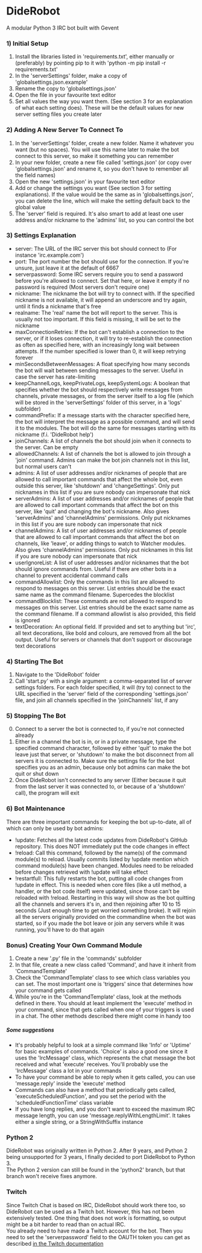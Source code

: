 # DideRobot

A modular Python 3 IRC bot built with Gevent

### 1) Initial Setup
1. Install the libraries listed in 'requirements.txt', either manually or (preferably) by pointing pip to it with 'python -m pip install -r requirements.txt'
2. In the 'serverSettings' folder, make a copy of 'globalsettings.json.example'
3. Rename the copy to 'globalsettings.json'
4. Open the file in your favourite text editor
5. Set all values the way you want them. (See section 3 for an explanation of what each setting does). These will be the default values for new server setting files you create later

### 2) Adding A New Server To Connect To
1. In the 'serverSettings' folder, create a new folder. Name it whatever you want (but no spaces). You will use this name later to make the bot connect to this server, so make it something you can remember
2. In your new folder, create a new file called 'settings.json' (or copy over 'globalsettings.json' and rename it, so you don't have to remember all the field names)
3. Open the new 'settings.json' in your favourite text editor
4. Add or change the settings you want (See section 3 for setting explanations). If the value would be the same as in 'globalsettings.json', you can delete the line, which will make the setting default back to the global value
5. The 'server' field is required. It's also smart to add at least one user address and/or nickname to the 'admins' list, so you can control the bot

### 3) Settings Explanation
* server: The URL of the IRC server this bot should connect to (For instance 'irc.example.com')
* port: The port number the bot should use for the connection. If you're unsure, just leave it at the default of 6667
* serverpassword: Some IRC servers require you to send a password before you're allowed to connect. Set that here, or leave it empty if no password is required (Most servers don't require one)
* nickname: The nickname the bot will try to connect with. If the specified nickname is not available, it will append an underscore and try again, until it finds a nickname that's free
* realname: The 'real' name the bot will report to the server. This is usually not too important. If this field is missing, it will be set to the nickname
* maxConnectionRetries: If the bot can't establish a connection to the server, or if it loses connection, it will try to re-establish the connection as often as specified here, with an increasingly long wait between attempts. If the number specified is lower than 0, it will keep retrying forever
* minSecondsBetweenMessages: A float specifying how many seconds the bot will wait between sending messages to the server. Useful in case the server has rate-limiting
* keepChannelLogs, keepPrivateLogs, keepSystemLogs: A boolean that specifies whether the bot should respectively write messages from channels, private messages, or from the server itself to a log file (which will be stored in the 'serverSettings' folder of this server, in a 'logs' subfolder)
* commandPrefix: If a message starts with the character specified here, the bot will interpret the message as a possible command, and will send it to the modules. The bot will do the same for messages starting with its nickname (f.i. 'DideRobot help')
* joinChannels: A list of channels the bot should join when it connects to the server. Can be empty
* allowedChannels: A list of channels the bot is allowed to join through a 'join' command. Admins can make the bot join channels not in this list, but normal users can't
* admins: A list of user addresses and/or nicknames of people that are allowed to call important commands that affect the whole bot, even outside this server, like 'shutdown' and 'changeSettings'. Only put nicknames in this list if you are sure nobody can impersonate that nick
* serverAdmins: A list of user addresses and/or nicknames of people that are allowed to call important commands that affect the bot on this server, like 'quit' and changing the bot's nickname. Also gives 'serverAdmins' and 'channelAdmins' permissions. Only put nicknames in this list if you are sure nobody can impersonate that nick
* channelAdmins: A list of user addresses and/or nicknames of people that are allowed to call important commands that affect the bot on channels, like 'leave', or adding things to watch to Watcher modules. Also gives 'channelAdmins' permissions. Only put nicknames in this list if you are sure nobody can impersonate that nick
* userIgnoreList: A list of user addresses and/or nicknames that the bot should ignore commands from. Useful if there are other bots in a channel to prevent accidental command calls
* commandAllowlist: Only the commands in this list are allowed to respond to messages on this server. List entries should be the exact same name as the command filename. Supercedes the blocklist
* commandBlocklist: These commands are not allowed to respond to messages on this server. List entries should be the exact same name as the command filename. If a command allowlist is also provided, this field is ignored
* textDecoration: An optional field. If provided and set to anything but 'irc', all text decorations, like bold and colours, are removed from all the bot output. Useful for servers or channels that don't support or discourage text decorations

### 4) Starting The Bot
1. Navigate to the 'DideRobot' folder
2. Call 'start.py' with a single argument: a comma-separated list of server settings folders. For each folder specified, it will (try to) connect to the URL specified in the 'server' field of the corresponding 'settings.json' file, and join all channels specified in the 'joinChannels' list, if any

### 5) Stopping The Bot
0. Connect to a server the bot is connected to, if you're not connected already
1. Either in a channel the bot is in, or in a private message, type the specified command character, followed by either 'quit' to make the bot leave just that server, or 'shutdown' to make the bot disconnect from all servers it is connected to. Make sure the settings file for the bot specifies you as an admin, because only bot admins can make the bot quit or shut down
2. Once DideRobot isn't connected to any server (Either because it quit from the last server it was connected to, or because of a 'shutdown' call), the program will exit

### 6) Bot Maintenance
There are three important commands for keeping the bot up-to-date, all of which can only be used by bot admins:
* !update: Fetches all the latest code updates from DideRobot's GitHub repository. This does NOT immediately put the code changes in effect
* !reload: Call this command, followed by the name(s) of the command module(s) to reload. Usually commits listed by !update mention which command module(s) have been changed. Modules need to be reloaded before changes retrieved with !update will take effect
* !restartfull: This fully restarts the bot, putting all code changes from !update in effect. This is needed when core files (like a util method, a handler, or the bot code itself) were updated, since those can't be reloaded with !reload. Restarting in this way will show as the bot quitting all the channels and servers it's in, and then rejoining after 10 to 15 seconds (Just enough time to get worried something broke). It will rejoin all the servers originally provided on the commandline when the bot was started, so if you made the bot leave or join any servers while it was running, you'll have to do that again

### Bonus) Creating Your Own Command Module
1. Create a new '.py' file in the 'commands' subfolder
2. In that file, create a new class called 'Command', and have it inherit from 'CommandTemplate'
3. Check the 'CommandTemplate' class to see which class variables you can set. The most important one is 'triggers' since that determines how your command gets called
4. While you're in the 'CommandTemplate' class, look at the methods defined in there. You should at least implement the 'execute' method in your command, since that gets called when one of your triggers is used in a chat. The other methods described there might come in handy too
##### Some suggestions
* It's probably helpful to look at a simple command like 'Info' or 'Uptime' for basic examples of commands. 'Choice' is also a good one since it uses the 'IrcMessage' class, which represents the chat message the bot received and what 'execute' receives. You'll probably use the 'IrcMessage' class a lot in your commands
* To have your command be able to reply when it gets called, you can use 'message.reply' inside the 'execute' method
* Commands can also have a method that periodically gets called, 'executeScheduledFunction', and you set the period with the 'scheduledFunctionTime' class variable
* If you have long replies, and you don't want to exceed the maximum IRC message length, you can use 'message.replyWithLengthLimit'. It takes either a single string, or a StringWithSuffix instance

### Python 2
DideRobot was originally written in Python 2. After 9 years, and Python 2 being unsupported for 3 years, I finally decided to port DideRobot to Python 3.  
The Python 2 version can still be found in the 'python2' branch, but that branch won't receive fixes anymore.  

### Twitch
Since Twitch Chat is based on IRC, DideRobot should work there too, so DideRobot can be used as a Twitch bot. However, this has not been extensively tested. One thing that does not work is formatting, so output might be a bit harder to read than on actual IRC.  
You already need to have made a Twitch account for the bot. Then you need to set the 'serverpassword' field to the OAUTH token you can get as described [in the Twitch documentation](https://dev.twitch.tv/docs/irc/authenticate-bot/)  
